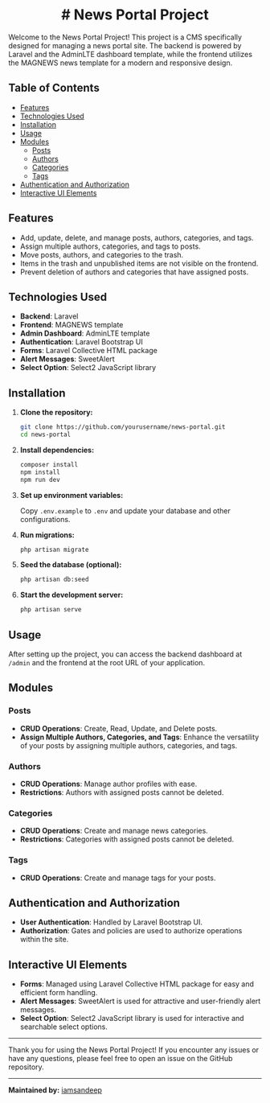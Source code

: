 <h1 align="center">
# News Portal Project
</h1>
Welcome to the News Portal Project! This project is a CMS specifically designed for managing a news portal site. The backend is powered by Laravel and the AdminLTE dashboard template, while the frontend utilizes the MAGNEWS news template for a modern and responsive design.

## Table of Contents

-   [Features](#features)
-   [Technologies Used](#technologies-used)
-   [Installation](#installation)
-   [Usage](#usage)
-   [Modules](#modules)
    -   [Posts](#posts)
    -   [Authors](#authors)
    -   [Categories](#categories)
    -   [Tags](#tags)
-   [Authentication and Authorization](#authentication-and-authorization)
-   [Interactive UI Elements](#interactive-ui-elements)

## Features

-   Add, update, delete, and manage posts, authors, categories, and tags.
-   Assign multiple authors, categories, and tags to posts.
-   Move posts, authors, and categories to the trash.
-   Items in the trash and unpublished items are not visible on the frontend.
-   Prevent deletion of authors and categories that have assigned posts.

## Technologies Used

-   **Backend**: Laravel
-   **Frontend**: MAGNEWS template
-   **Admin Dashboard**: AdminLTE template
-   **Authentication**: Laravel Bootstrap UI
-   **Forms**: Laravel Collective HTML package
-   **Alert Messages**: SweetAlert
-   **Select Option**: Select2 JavaScript library

## Installation

1. **Clone the repository:**

    ```bash
    git clone https://github.com/yourusername/news-portal.git
    cd news-portal
    ```

2. **Install dependencies:**

    ```bash
    composer install
    npm install
    npm run dev
    ```

3. **Set up environment variables:**

    Copy `.env.example` to `.env` and update your database and other configurations.

4. **Run migrations:**

    ```bash
    php artisan migrate
    ```

5. **Seed the database (optional):**

    ```bash
    php artisan db:seed
    ```

6. **Start the development server:**

    ```bash
    php artisan serve
    ```

## Usage

After setting up the project, you can access the backend dashboard at `/admin` and the frontend at the root URL of your application.

## Modules

### Posts

-   **CRUD Operations**: Create, Read, Update, and Delete posts.
-   **Assign Multiple Authors, Categories, and Tags**: Enhance the versatility of your posts by assigning multiple authors, categories, and tags.

### Authors

-   **CRUD Operations**: Manage author profiles with ease.
-   **Restrictions**: Authors with assigned posts cannot be deleted.

### Categories

-   **CRUD Operations**: Create and manage news categories.
-   **Restrictions**: Categories with assigned posts cannot be deleted.

### Tags

-   **CRUD Operations**: Create and manage tags for your posts.

## Authentication and Authorization

-   **User Authentication**: Handled by Laravel Bootstrap UI.
-   **Authorization**: Gates and policies are used to authorize operations within the site.

## Interactive UI Elements

-   **Forms**: Managed using Laravel Collective HTML package for easy and efficient form handling.
-   **Alert Messages**: SweetAlert is used for attractive and user-friendly alert messages.
-   **Select Option**: Select2 JavaScript library is used for interactive and searchable select options.

---

Thank you for using the News Portal Project! If you encounter any issues or have any questions, please feel free to open an issue on the GitHub repository.

---

**Maintained by:** [iamsandeep](https://github.com/1-Sandeep)
